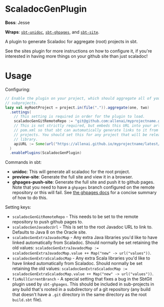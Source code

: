 ScaladocGenPlugin
=================

**Boss**: Jesse

**Wraps**: [`sbt-unidoc`](https://github.com/sbt/sbt-unidoc), [`sbt-ghpages`](https://github.com/sbt/sbt-ghpages), and [`sbt-site`](https://github.com/sbt/sbt-site).

A plugin to generate Scaladoc for aggregate (root) projects in sbt.

See the sites plugin for more instructions on how to configure it, if you're interested in having more things on your github site than just scaladoc!

Usage
=====
Configuring:
```scala
// Enable the plugin on your project, which should aggregate all of your
// subprojects.
lazy val myRootProject = project.in(file(".")).aggregate(one, two)
  .settings(
    // This setting is required in order for the plugin to load.
    scaladocGenGitRemoteRepo := "git@github.com:allenai/myprojectname.git",
    // This is not strictly required, but embeds this URL into your artifact's
    // pom.xml so that sbt can automatically generate links to it from other
    // projects. You should set this for any project that will be released as a
    // library.
    apiURL := Some(url("https://allenai.github.io/myprojectname/latest/api/"))
  )
  .enablePlugins(ScaladocGenPlugin)
```

Commands in sbt:
  * **unidoc**: This will generate all scaladoc for the root project.
  * **preview-site**: Generate the full site and view it in a browser.
  * **ghpages-push-site**: Generate the full site and push it to github pages. Note that you need to have a `ghpages` branch configured on the remote repository or this will fail. See [the ghpages docs](https://github.com/sbt/sbt-ghpages#creating-ghpages-branch) for a concise summary of how to do this.

Setting keys:
  * `scaladocGenGitRemoteRepo` - This needs to be set to the remote repository to push github pages to.
  * `scaladocGenJavadocUrl` - This is set to the root Javadoc URL to link to. Defaults to Java 8 on the Oracle site.
  * `scaladocGenExtraJavadocMap` - Any extra Java libraries you'd like to have linked automatically from Scaladoc. Should normally be set retaining the old values: `scaladocGenExtraJavadocMap := scaladocGenExtraJavadocMap.value ++ Map("new" -> url("values"))`.
  * `scaladocGenExtraScaladocMap` - Any extra Scala libraries you'd like to have linked automatically from Scaladoc. Should normally be set retaining the old values: `scaladocGenExtraScaladocMap := scaladocGenExtraScaladocMap.value ++ Map("new" -> url("values"))`.
  * `fixNullCurrentBranch` - A special setting that fixes a bug in the SbtGit plugin used by `sbt-ghpages`. This should be included in sub-projects in any build that's rooted in a subdirectory of a git repository (any build that doesn't have a `.git` directory in the same directory as the root `build.sbt` file).
